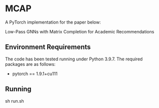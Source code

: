 # MCAP
A PyTorch implementation for the paper below:

Low-Pass GNNs with Matrix Completion for Academic Recommendations


## Environment Requirements

The code has been tested running under Python 3.9.7. The required packages are as follows:

- pytorch == 1.9.1+cu111


## Running
sh run.sh

